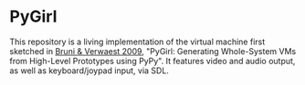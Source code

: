 # PyGirl

This repository is a living implementation of the virtual machine first
sketched in [Bruni & Verwaest
2009](https://scg.unibe.ch/archive/papers/Brun09cPyGirl.pdf), "PyGirl:
Generating Whole-System VMs from High-Level Prototypes using PyPy". It
features video and audio output, as well as keyboard/joypad input, via SDL.
